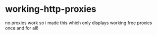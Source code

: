# working-http-proxies

no proxies work so i made this which only displays working free proxies once and for all!
